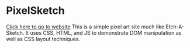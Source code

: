 # PixelSketch
[Click here to go to website](https://tomokos2.github.io/PixelSketch/)
This is a simple pixel art site much like Etch-A-Sketch.
It uses CSS, HTML, and JS to demonstrate DOM manipulation as well as CSS layout techniques.
